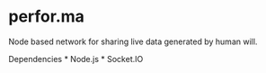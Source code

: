 perfor.ma
=========

Node based network for sharing live data generated by human will.

Dependencies
	* Node.js
	* Socket.IO


